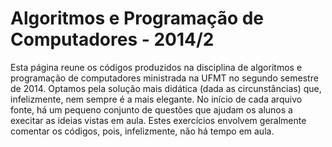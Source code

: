 Algoritmos e Programação de Computadores - 2014/2
==========

Esta página reune os códigos produzidos na disciplina de algoritmos e programação de computadores ministrada na UFMT no segundo semestre de 2014. Optamos pela solução mais didática (dada as circunstâncias) que, infelizmente, nem sempre é a mais elegante. No início de cada arquivo fonte, há um pequeno conjunto de questões que ajudam os alunos a execitar as ideias vistas em aula. Estes exercícios envolvem geralmente comentar os códigos, pois, infelizmente, não há tempo em aula.
